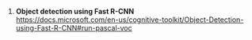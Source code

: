 

1. **Object detection using Fast R-CNN** <br /> https://docs.microsoft.com/en-us/cognitive-toolkit/Object-Detection-using-Fast-R-CNN#run-pascal-voc


